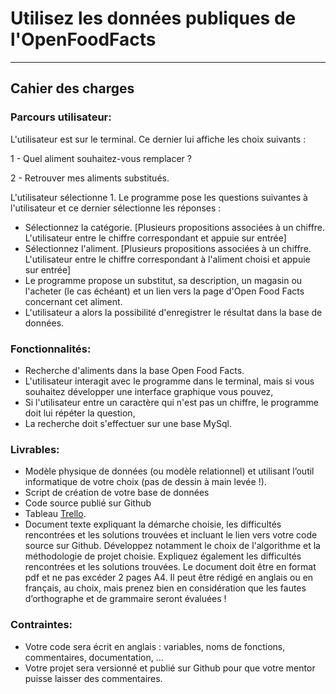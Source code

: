 # Utilisez les données publiques de l'OpenFoodFacts
***
## Cahier des charges

### Parcours utilisateur:
L'utilisateur est sur le terminal. Ce dernier lui affiche les choix suivants :

1 - Quel aliment souhaitez-vous remplacer ?

2 - Retrouver mes aliments substitués.

L'utilisateur sélectionne 1. Le programme pose les questions suivantes à l'utilisateur et ce dernier sélectionne les réponses :

* Sélectionnez la catégorie. [Plusieurs propositions associées à un chiffre. L'utilisateur entre le chiffre correspondant et appuie sur entrée]
* Sélectionnez l'aliment. [Plusieurs propositions associées à un chiffre. L'utilisateur entre le chiffre correspondant à l'aliment choisi et appuie sur entrée]
* Le programme propose un substitut, sa description, un magasin ou l'acheter (le cas échéant) et un lien vers la page d'Open Food Facts concernant cet aliment.
* L'utilisateur a alors la possibilité d'enregistrer le résultat dans la base de données.

### Fonctionnalités:

* Recherche d'aliments dans la base Open Food Facts.
* L'utilisateur interagit avec le programme dans le terminal, mais si vous souhaitez développer une interface graphique vous pouvez,
* Si l'utilisateur entre un caractère qui n'est pas un chiffre, le programme doit lui répéter la question,
* La recherche doit s'effectuer sur une base MySql.

### Livrables:

* Modèle physique de données (ou modèle relationnel) et utilisant l’outil informatique de votre choix (pas de dessin à main levée !).
* Script de création de votre base de données
* Code source publié sur Github
* Tableau <a href="https://trello.com/b/hiUv7m3V/d%C3%A9veloppement">Trello</a>.
* Document texte expliquant la démarche choisie, les difficultés rencontrées et les solutions trouvées et incluant le lien vers votre code source sur Github. Développez notamment le choix de l'algorithme et la méthodologie de projet choisie. Expliquez également les difficultés rencontrées et les solutions trouvées. Le document doit être en format pdf et ne pas excéder 2 pages A4. Il peut être rédigé en anglais ou en français, au choix, mais prenez bien en considération que les fautes d’orthographe et de grammaire seront évaluées ! 

### Contraintes:

* Votre code sera écrit en anglais : variables, noms de fonctions, commentaires, documentation, ...
* Votre projet sera versionné et publié sur Github pour que votre mentor puisse laisser des commentaires.

